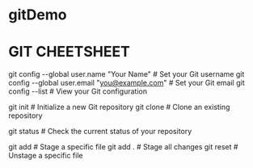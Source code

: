 # gitDemo

# GIT CHEETSHEET

git config --global user.name "Your Name"        # Set your Git username
git config --global user.email "you@example.com" # Set your Git email
git config --list                                # View your Git configuration


git init                                        # Initialize a new Git repository
git clone <repository-url>                      # Clone an existing repository

git status                                      # Check the current status of your repository

git add <file>                                  # Stage a specific file
git add .                                       # Stage all changes
git reset <file>                                # Unstage a specific file
